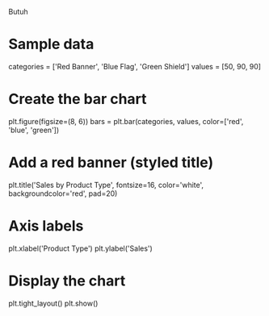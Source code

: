 Butuh

# Sample data
categories = ['Red Banner', 'Blue Flag', 'Green Shield']
values = [50, 90, 90]

# Create the bar chart
plt.figure(figsize=(8, 6))
bars = plt.bar(categories, values, color=['red', 'blue', 'green'])

# Add a red banner (styled title)
plt.title('Sales by Product Type', fontsize=16, color='white', backgroundcolor='red', pad=20)

# Axis labels
plt.xlabel('Product Type')
plt.ylabel('Sales')

# Display the chart
plt.tight_layout()
plt.show()